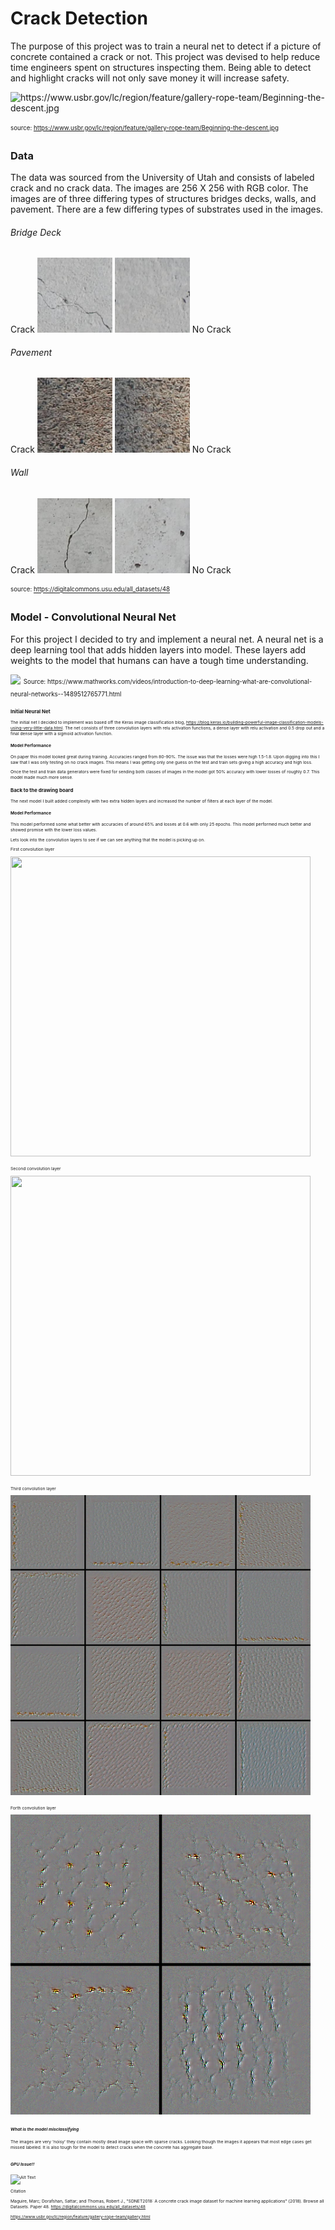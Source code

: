# Crack Detection
The purpose of this project was to train a neural net to detect if a picture of concrete contained a crack or not. This project was devised to help reduce time engineers spent on structures inspecting them.  Being able to detect and highlight cracks will not only save money it will increase safety.  


<img src="https://www.usbr.gov/lc/region/feature/gallery-rope-team/Beginning-the-descent.jpg" alt="https://www.usbr.gov/lc/region/feature/gallery-rope-team/Beginning-the-descent.jpg" class="shrinkToFit" width="236" height="354">

<sub><sup>source: https://www.usbr.gov/lc/region/feature/gallery-rope-team/Beginning-the-descent.jpg</sup></sub>

### Data
The data was sourced from the University of Utah and consists of labeled crack and no crack data.  The images are 256 X 256 with RGB color.  The images are of three differing types of structures bridges decks, walls, and pavement.  There are a few differing types of substrates used in the images.

###### Bridge Deck
Crack
<img src="data/SDNET2018/D/CD/7002-48.jpg" height="120" width="120"> <img src="data/SDNET2018/D/UD/7004-13.jpg" height="120" width="120"> No Crack

###### Pavement
Crack
<img src="data/SDNET2018/P/CP/008-130.jpg" height="120" width="120"> <img src="data/SDNET2018/P/UP/007-173.jpg" height="120" width="120"> No Crack

###### Wall
Crack
<img src="data/SDNET2018/W/CW/7133-99.jpg" height="120" width="120"> <img src="data/SDNET2018/W/UW/7070-50.jpg" height="120" width="120"> No Crack

<sub><sup>source: https://digitalcommons.usu.edu/all_datasets/48</sup></sub>

### Model - Convolutional Neural Net
For this project I decided to try and implement a neural net. A neural net is a deep learning tool that adds hidden layers into  model.  These layers add weights to the model that humans can have a tough time understanding.  

<img src="https://cdn-images-1.medium.com/max/800/1*NQQiyYqJJj4PSYAeWvxutg.png">
<sub><sup> Source: https://www.mathworks.com/videos/introduction-to-deep-learning-what-are-convolutional-neural-networks--1489512765771.html<sub><sup>

### Initial Neural Net
The initial net I decided to implement was based off the Keras image classification blog, https://blog.keras.io/building-powerful-image-classification-models-using-very-little-data.html.  The net consists of three convolution layers with relu activation functions, a dense layer with relu activation and 0.5 drop out and a final dense layer with a sigmoid activation function.

#### Model Performance
On paper this model looked great during training.  Accuracies ranged from 80-90%.  The issue was that the losses were high 1.5-1.8.  Upon digging into this I saw that I was only testing on no crack images.  This means I was getting only one guess on the test and train sets giving a high accuracy and high loss.

Once the test and train data generators were fixed for sending both classes of images in the model got 50% accuracy with lower losses of roughly 0.7.  This model made much more sense.  

### Back to the drawing board
The next model I built added complexity with two extra hidden layers and increased the number of filters at each layer of the model.  

#### Model Performance
This model performed some what better with accuracies of around 65% and losses at 0.6 with only 25 epochs.  This model performed much better and showed promise with the lower loss values.  

Lets look into the convolution layers to see if we can see anything that the model is picking up on.

First convolution layer

<img src="images/stitched_filters_6x6_second_nn_conv2d_1.png" height="480" width="480">


Second convolution layer

<img src="images/stitched_filters_5x5_second_nn_conv2d_2.png" height="480" width="480">




Third convolution layer

<img src="images/stitched_filters_4x4_second_nn_conv2d_4.png" height="480" width="480">


Forth convolution layer

<img src="images/stitched_filters_2x2_second_nn_conv2d_5.png" height="480" width="480">




##### What is the model misclassifying
The images are very 'noisy' they contain mostly dead image space with sparse cracks.  Looking though the images it appears that most edge cases get missed labeled.  It is also tough for the model to detect cracks when the concrete has aggregate base.  
![]()
![]()
![]()
![]()
![]()
![]()

##### GPU Issue!!


![Alt Text](https://media.giphy.com/media/vFKqnCdLPNOKc/giphy.gif)



Citation

Maguire, Marc; Dorafshan, Sattar; and Thomas, Robert J., "SDNET2018: A concrete crack image dataset for machine learning applications" (2018). Browse all Datasets. Paper 48.
https://digitalcommons.usu.edu/all_datasets/48

https://www.usbr.gov/lc/region/feature/gallery-rope-team/gallery.html
